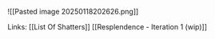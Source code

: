 ![[Pasted image 20250118202626.png]]

Links:
[[List Of Shatters]] [[Resplendence - Iteration 1 (wip)]]